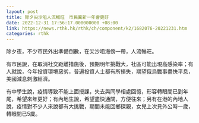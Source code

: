 ```yaml
---
layout: post
title: 除夕尖沙咀人流暢旺　市民冀新一年會更好
date: 2022-12-31 17:56:17.000000000 +08:00
link: https://news.rthk.hk/rthk/ch/component/k2/1682076-20221231.htm
categories: rthk
---
```


除夕夜，不少市民外出準備倒數，在尖沙咀海傍一帶，人流暢旺。

有市民說，在取消社交距離措施後，預期明年挑戰大，社區可能出現高感染率；有人就說，今年投資環境惡劣，普遍投資人士都有所損失，期望俄烏戰事盡快平息，美國減息刺激經濟。

有中學生說，疫情導致不能上面授課，失去與同學相處回憶，形容轉眼間已到年尾，希望來年更好；有內地生說，希望盡快通關，方便往來；另有在港的內地人說，疫情對不少人來說都有大挑戰，期間未能回鄉探親，女兒上次見外公時一歲，轉眼間已5歲。
